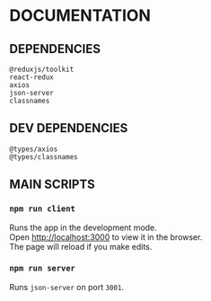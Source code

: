 # DOCUMENTATION

## DEPENDENCIES
`@reduxjs/toolkit`\
`react-redux`\
`axios`\
`json-server`\
`classnames`

## DEV DEPENDENCIES
`@types/axios`\
`@types/classnames`

## MAIN SCRIPTS
### `npm run client`
Runs the app in the development mode.\
Open [http://localhost:3000](http://localhost:3000) to view it in the browser.\
The page will reload if you make edits.

### `npm run server`
Runs `json-server` on port `3001`.